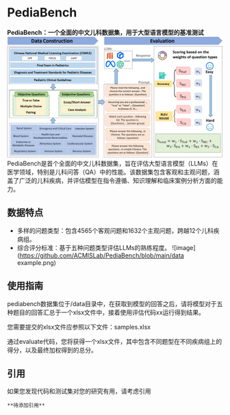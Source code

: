 # PediaBench
**PediaBench：一个全面的中文儿科数据集，用于大型语言模型的基准测试**
![image](https://github.com/ACMISLab/PediaBench/blob/main/overview.png)
PediaBench是首个全面的中文儿科数据集，旨在评估大型语言模型（LLMs）在医学领域，特别是儿科问答（QA）中的性能。该数据集包含客观和主观问题，涵盖了广泛的儿科疾病，并评估模型在指令遵循、知识理解和临床案例分析方面的能力。

## 数据特点
- 多样的问题类型：包含4565个客观问题和1632个主观问题，跨越12个儿科疾病组。
- 综合评分标准：基于五种问题类型评估LLMs的熟练程度。
![image](https://github.com/ACMISLab/PediaBench/blob/main/data example.png)

## 使用指南
pediabench数据集位于/data目录中，在获取到模型的回答之后，请将模型对于五种题目的回答汇总于一个xlsx文件中，接着使用评估代码xx运行得到结果。

您需要提交的xlsx文件应参照以下文件：samples.xlsx

通过evaluate代码，您将获得一个xlsx文件，其中包含不同题型在不同疾病组上的得分，以及最终加权得到的总分。

## 引用
如果您发现代码和测试集对您的研究有用，请考虑引用
```
**待添加引用**
```
